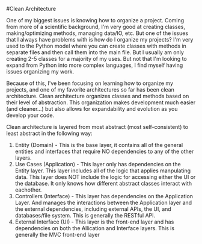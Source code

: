 #Clean Architecture

One of my biggest issues is knowing how to organize a project. Coming from more of a scientific background, I'm very good at creating classes, making/optimizing methods, managing data/IO, etc. But one of the issues that I always have problems with is how do I organize my projects? I'm very used to the Python model where you can create classes with methods in separate files and then call them into the main file. But I usually am only creating 2-5 classes for a majority of my uses. But not that I'm looking to expand from Python into more complex languages, I find myself having issues organizing my work.

Because of this, I've been focusing on learning how to organize my projects, and one of my favorite architectures so far has been clean architecture. Clean architecture organizes classes and methods based on their level of abstraction. This organization makes development much easier (and cleaner...) but also allows for expandability and evolution as you develop your code.

Clean architecture is layered from most abstract (most self-consistent) to least abstract in the following way:
1. Entity (Domain) - This is the base layer, it contains all of the general entities and interfaces that require NO dependencies to any of the other layers.
2. Use Cases (Application) - This layer only has dependencies on the Entity layer. This layer includes all of the logic that applies manpulating data. This layer does NOT include the logic for accessing either the UI or the database. It only knows how different abstract classes interact with eachother.
3. Controllers (Interface) - This layer has dependencies on the Application Layer. And manages the interactions between the Application layer and the external dependencies, including external APIs, the UI, and databases/file system. This is generally the RESTful API.
4. External Interface (UI) - This layer is the front-end layer and has dependencies on both the Allication and Interface layers. This is generally the MVC front-end layer
